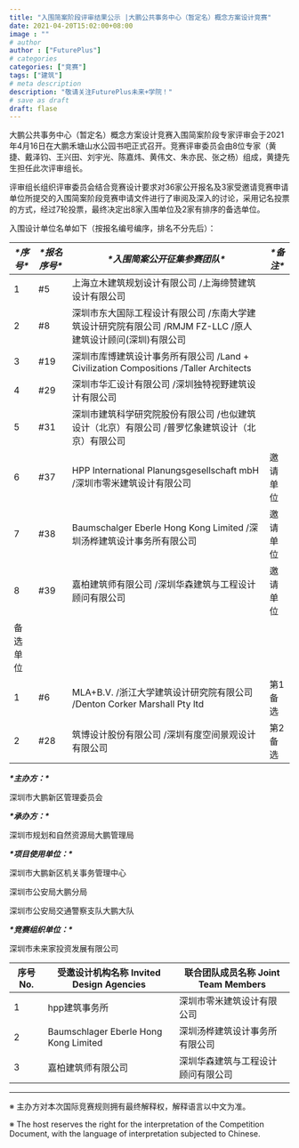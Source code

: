 ```yaml
---
title: "入围简案阶段评审结果公示 |大鹏公共事务中心（暂定名）概念方案设计竞赛"
date: 2021-04-20T15:02:00+08:00
image : ""
# author
author : ["FuturePlus"]
# categories
categories: ["竞赛"]
tags: ["建筑"]
# meta description
description: "敬请关注FuturePlus未来+学院！"
# save as draft
draft: flase
---
```


大鹏公共事务中心（暂定名）概念方案设计竞赛入围简案阶段专家评审会于2021年4月16日在大鹏禾塘山水公园书吧正式召开。竞赛评审委员会由8位专家（黄捷、戴泽钧、王兴田、刘宇光、陈嘉炜、黄伟文、朱亦民、张之杨）组成，黄捷先生担任此次评审组长。

 

评审组长组织评审委员会结合竞赛设计要求对36家公开报名及3家受邀请竞赛申请单位所提交的入围简案阶段竞赛申请文件进行了审阅及深入的讨论，采用记名投票的方式，经过7轮投票，最终决定出8家入围单位及2家有排序的备选单位。

 

入围设计单位名单如下（按报名编号编序，排名不分先后）：

| ***\*序号\**** | ***\*报名序号\**** | ***\*入围简案公开征集参赛团队\****                           | ***\*备注\**** |
| -------------- | ------------------ | ------------------------------------------------------------ | -------------- |
| 1              | #5                 | 上海立木建筑规划设计有限公司 /上海缔赞建筑设计有限公司       |                |
| 2              | #8                 | 深圳市东大国际工程设计有限公司 /东南大学建筑设计研究院有限公司 /RMJM FZ-LLC /原人建筑设计顾问(深圳)有限公司 |                |
| 3              | #19                | 深圳市库博建筑设计事务所有限公司 /Land + Civilization Compositions /Taller Architects |                |
| 4              | #29                | 深圳市华汇设计有限公司 /深圳独特视野建筑设计有限公司         |                |
| 5              | #31                | 深圳市建筑科学研究院股份有限公司 /也似建筑设计（北京）有限公司 /普罗忆象建筑设计（北京）有限公司 |                |
| 6              | #37                | HPP International Planungsgesellschaft mbH /深圳市零米建筑设计有限公司 | 邀请单位       |
| 7              | #38                | Baumschalger Eberle Hong Kong Limited /深圳汤桦建筑设计事务所有限公司 | 邀请单位       |
| 8              | #39                | 嘉柏建筑师有限公司 /深圳华森建筑与工程设计顾问有限公司       | 邀请单位       |
| 备选单位       |                    |                                                              |                |
| 1              | #6                 | MLA+B.V. /浙江大学建筑设计研究院有限公司 /Denton Corker Marshall Pty ltd | 第1备选        |
| 2              | #28                | 筑博设计股份有限公司 /深圳有度空间景观设计有限公司           | 第2备选        |

 

***\*主办方：\****

深圳市大鹏新区管理委员会

***\*承办方：\****

深圳市规划和自然资源局大鹏管理局

***\*项目使用单位：\****

深圳市大鹏新区机关事务管理中心

深圳市公安局大鹏分局

深圳市公安局交通警察支队大鹏大队

***\*竞赛组织单位：\****

深圳市未来家投资发展有限公司

| 序号  No. | 受邀设计机构名称  Invited Design Agencies | 联合团队成员名称  Joint  Team Members |
| --------- | ----------------------------------------- | ------------------------------------- |
| 1         | hpp建筑事务所                             | 深圳市零米建筑设计有限公司            |
| 2         | Baumschlager Eberle  Hong Kong Limited    | 深圳汤桦建筑设计事务所有限公司        |
| 3         | 嘉柏建筑师有限公司                        | 深圳华森建筑与工程设计顾问有限公司    |





---
※ 主办方对本次国际竞赛规则拥有最终解释权，解释语言以中文为准。

※ The host reserves the right for the interpretation of the Competition Document, with the language of interpretation subjected to Chinese.

